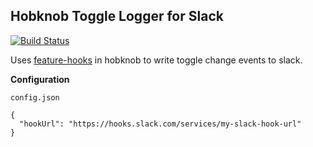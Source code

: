 Hobknob Toggle Logger for Slack
---
[![Build Status](https://travis-ci.org/ve-interactive/hobknob-toggle-logger-slack.svg?branch=master)](https://travis-ci.org/ve-interactive/hobknob-toggle-logger-slack)

Uses [feature-hooks](https://github.com/opentable/hobknob#feature-hooks) in hobknob to write toggle change events to slack.

__Configuration__

`config.json`

```
{
  "hookUrl": "https://hooks.slack.com/services/my-slack-hook-url"
}
```
